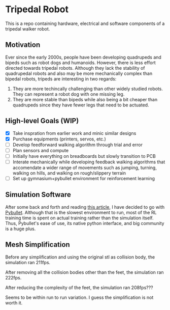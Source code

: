 # Tripedal Robot

This is a repo containing hardware, electrical and software components of a tripedal walker robot.

## Motivation

Ever since the early 2000s, people have been developing quadrupeds and bipeds such as robot dogs and humanoids. However, there is less effort directed towards tripedal robots. Although they lack the stability of quadrupedal robots and also may be more mechanically complex than bipedal robots, tripeds are interesting in two regards:
1. They are more techincally challenging than other widely studied robots. They can represent a robot dog with one missing leg.
2. They are more stable than bipeds while also being a bit cheaper than quadrupeds since they have fewer legs that need to be actuated.

## High-level Goals (WIP)

- [x] Take inspration from earlier work and minic similar designs
- [x] Purchase equipments (printers, servos, etc.)
- [ ] Develop feedforward walking algorithm through trial and error
- [ ] Plan sensors and compute
- [ ] Initially have everything on breadboards but slowly transition to PCB
- [ ] Interate mechanically while developing feedback walking algorithms that accomendate a wider range of movements such as jumping, turning, walking on hills, and walking on rough/slippery terrain
- [ ] Set up gymnasium+pybullet environment for reinforcement learning

## Simulation Software

After some back and forth and reading [this article](https://arxiv.org/pdf/2103.04616.pdf), I have decided to go with [Pybullet](https://github.com/bulletphysics/bullet3). Although that is the slowest environment to run, most of the RL training time is spent on actual training rather than the simulation itself. Thus, Pybullet's ease of use, its native python interface, and big community is a huge plus.

## Mesh Simplification

Before any simplification and using the original stl as collision body, the simulation ran 211fps.

After removing all the collision bodies other than the feet, the simulation ran 222fps.

After reducing the complexity of the feet, the simulation ran 208fps???

Seems to be within run to run variation. I guess the simplification is not worth it.
